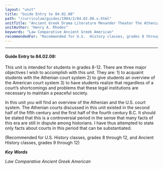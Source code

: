 ```yaml
---
layout: "unit"
title: "Guide Entry to 84.02.08"
path: "/curriculum/guides/1984/2/84.02.08.x.html"
unitTitle: "Ancient Greek Drama Literature Menander Theater The Athenian Court And The American Court System"
unitAuthor: "Henry A. Rhodes"
keywords: "Law Comparative Ancient Greek American"
recommendedFor: "Recommended for U.S.  History classes, grades 8 through 12, and Ancient History classes, grades 9 through 12"
---
```

<body>
<hr/>
<h4>
Guide Entry to 84.02.08:
</h4>
This unit is intended for students in grades 8-12.  There are three major objectives I wish to accomplish with this unit.  They are: 1) to acquaint students with the Athenian court system 2) to give students an overview of the American court system 3) to have students realize that regardless of a court’s shortcomings and problems that these legal institutions are necessary to maintain a peaceful society.
<p>
In this unit you will find an overview of the Athenian and the U.S. court system.  The Athenian courts discussed in this unit existed in the second half of the fifth century and the first half of the fourth century B.C.  It should be stated that this is a controversial period in the sense that many facts of this era are still in dispute among historians.  I have thus attempted to state only facts about courts in this period that can be substantiated.
</p>
<p>
(Recommended for U.S.  History classes, grades 8 through 12, and Ancient History classes, grades 9 through 12)
</p>
<p>
<b>
<i>
Key Words
</i>
</b>
<br/>
</p>
<p>
<i>
Law Comparative Ancient Greek American
</i>
</p>
</body>